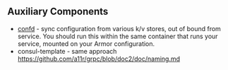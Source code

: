 
## Auxiliary Components

* [confd](https://github.com/kelseyhightower/confd) - sync configuration from various k/v stores, out of bound from service.
  You should run this within the same container that runs your service, mounted on your Armor configuration.
* consul-template - same approach
https://github.com/a11r/grpc/blob/doc2/doc/naming.md


